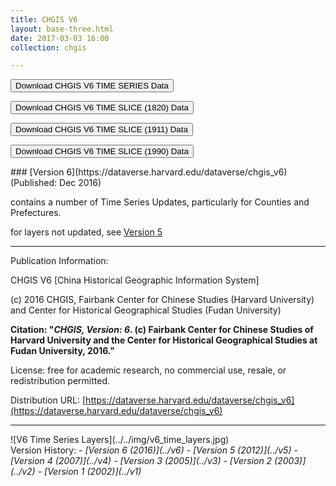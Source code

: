 ```yaml
---
title: CHGIS V6
layout: base-three.html
date: 2017-03-03 16:00
collection: chgis

---
```


<form method="get" style="display: inline;" action="https://dataverse.harvard.edu/dataverse/chgis_v6_time" target="_new"><button class="button">Download CHGIS V6 TIME SERIES Data</button></form>
<p>
<form method="get" style="display: inline;" action="https://dataverse.harvard.edu/dataverse/chgis_v6_1820" target="_new"><button class="button">Download CHGIS V6 TIME SLICE (1820) Data</button></form>
<p>
<form method="get" style="display: inline;" action="https://dataverse.harvard.edu/dataverse/chgis_v6_1911" target="_new"><button class="button">Download CHGIS V6 TIME SLICE (1911) Data</button></form>
<p>
<form method="get" style="display: inline;" action="https://dataverse.harvard.edu/dataverse/chgis_v6_1990" target="_new"><button class="button">Download CHGIS V6 TIME SLICE (1990) Data</button></form>
<p>
### [Version 6](https://dataverse.harvard.edu/dataverse/chgis_v6) (Published: Dec 2016)

 contains a number of Time Series Updates, particularly for Counties and Prefectures.

 for layers not updated, see [Version 5](../v5)

--- 

Publication Information:

CHGIS V6 [China Historical Geographic Information System]

(c) 2016 CHGIS, Fairbank Center for Chinese Studies (Harvard University) and
Center for Historical Geographical Studies (Fudan University)


**Citation: "_CHGIS, Version: 6_. (c) Fairbank Center for Chinese Studies of Harvard University and the Center for Historical Geographical Studies at Fudan University, 2016."**

License: free for academic research, no commercial use, resale, or redistribution permitted.


Distribution URL: [https://dataverse.harvard.edu/dataverse/chgis_v6](https://dataverse.harvard.edu/dataverse/chgis_v6)

---
<div class="maps">
![V6 Time Series Layers](../../img/v6_time_layers.jpg)
</div>
Version History:
- <i>[Version 6 (2016)](../v6)</i>
- <i>[Version 5 (2012)](../v5)</i>
- <i>[Version 4 (2007)](../v4)</i>
- <i>[Version 3 (2005)](../v3)</i>
- <i>[Version 2 (2003)](../v2)</i>
- <i>[Version 1 (2002)](../v1)</i>